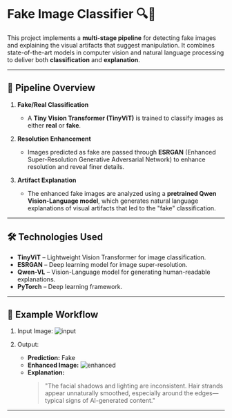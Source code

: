 # Fake Image Classifier 🔍🧠

This project implements a **multi-stage pipeline** for detecting fake images and explaining the visual artifacts that suggest manipulation. It combines state-of-the-art models in computer vision and natural language processing to deliver both **classification** and **explanation**.

---

## 🧬 Pipeline Overview

1. **Fake/Real Classification**
   - A **Tiny Vision Transformer (TinyViT)** is trained to classify images as either **real** or **fake**.

2. **Resolution Enhancement**
   - Images predicted as fake are passed through **ESRGAN** (Enhanced Super-Resolution Generative Adversarial Network) to enhance resolution and reveal finer details.

3. **Artifact Explanation**
   - The enhanced fake images are analyzed using a **pretrained Qwen Vision-Language model**, which generates natural language explanations of visual artifacts that led to the "fake" classification.

---

## 🛠️ Technologies Used

- **TinyViT** – Lightweight Vision Transformer for image classification.
- **ESRGAN** – Deep learning model for image super-resolution.
- **Qwen-VL** – Vision-Language model for generating human-readable explanations.
- **PyTorch** – Deep learning framework.


---

## 🧪 Example Workflow

1. Input Image:
   ![input](assets/sample_input.jpg)

2. Output:
   - **Prediction:** Fake
   - **Enhanced Image:** ![enhanced](assets/sample_enhanced.jpg)
   - **Explanation:**  
     > "The facial shadows and lighting are inconsistent. Hair strands appear unnaturally smoothed, especially around the edges—typical signs of AI-generated content."

---


